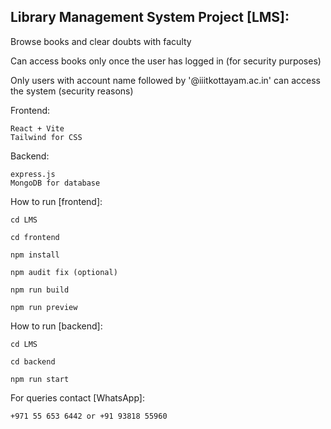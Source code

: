 ## Library Management System Project [LMS]:

  Browse books and clear doubts with faculty

  Can access books only once the user has logged in (for security purposes)

  Only users with account name followed by '@iiitkottayam.ac.in' can access the system (security reasons)


Frontend:
    
    React + Vite
    Tailwind for CSS

Backend:

    express.js
    MongoDB for database


How to run [frontend]:

    cd LMS

    cd frontend

    npm install

    npm audit fix (optional)

    npm run build

    npm run preview


How to run [backend]:

    cd LMS

    cd backend

    npm run start


For queries contact [WhatsApp]:

    +971 55 653 6442 or +91 93818 55960
